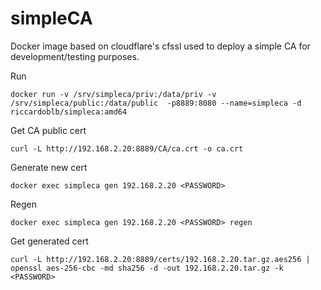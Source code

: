 # simpleCA

Docker image based on cloudflare's cfssl used to deploy a simple CA for development/testing purposes. 


Run

```
docker run -v /srv/simpleca/priv:/data/priv -v /srv/simpleca/public:/data/public  -p8889:8080 --name=simpleca -d riccardoblb/simpleca:amd64
```

Get CA public cert
``` 
curl -L http://192.168.2.20:8889/CA/ca.crt -o ca.crt
```

Generate new cert
```
docker exec simpleca gen 192.168.2.20 <PASSWORD>
```

Regen

```
docker exec simpleca gen 192.168.2.20 <PASSWORD> regen
```

Get generated cert
```
curl -L http://192.168.2.20:8889/certs/192.168.2.20.tar.gz.aes256 | openssl aes-256-cbc -md sha256 -d -out 192.168.2.20.tar.gz -k <PASSWORD>

```


